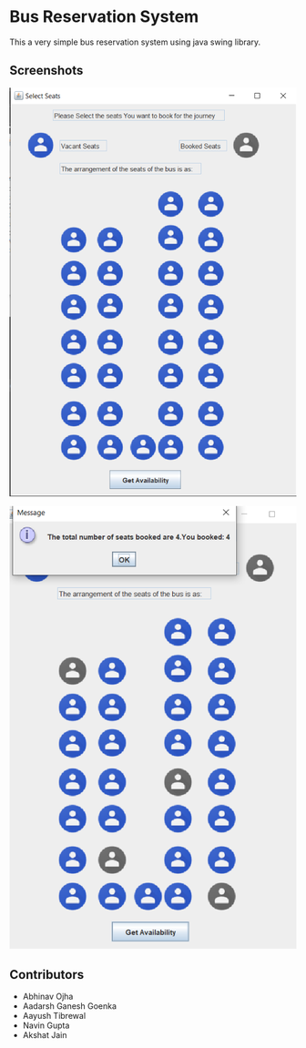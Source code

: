 # Bus Reservation System
This a very simple bus reservation system using java swing library.

## Screenshots
![First SS](https://raw.githubusercontent.com/justAbhi77/Bus-Reservation-System/main/Screenshots/SS1.png)

![Second SS](https://raw.githubusercontent.com/justAbhi77/Bus-Reservation-System/main/Screenshots/SS2.png)

## Contributors
* Abhinav Ojha
* Aadarsh Ganesh Goenka
* Aayush Tibrewal
* Navin Gupta
* Akshat Jain
